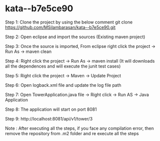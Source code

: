 # kata--b7e5ce90

Step 1: Clone the project by using the below comment
	      git clone https://github.com/MSilambarasan/kata--b7e5ce90.git

Step 2: Open eclipse and import the sources (Existing maven project)

Step 3: Once the source is imported, From eclipse right click the project -> Run As -> maven clean

Step 4: Right click the project -> Run As -> maven install (It will downloads all the dependences and will execute the junit test cases)

Step 5: Right click the project -> Maven -> Update Project

Step 6: Open logback.xml file and update the log file path
	<property name="LOG_ROOT" value="Your path" />	

Step 7: Open TowerApplication.java file -> Right click -> Run AS -> Java Application

Step 8: The application will start on port 8081

Step 9: http://localhost:8081/api/v1/tower/3

Note : After executing all the steps, if you face any compilation error, then remove the repository from .m2 folder and re execute all the steps
